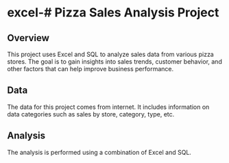# excel-# Pizza Sales Analysis Project

## Overview
This project uses Excel and SQL to analyze sales data from various pizza stores. The goal is to gain insights into sales trends, customer behavior, and other factors that can help improve business performance.

## Data
The data for this project comes from internet. It includes information on  data categories such as sales by store, category, type, etc.

## Analysis
The analysis is performed using a combination of Excel and SQL. 


